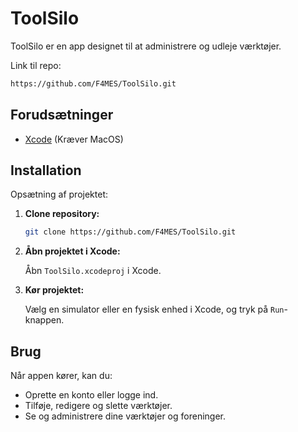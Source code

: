 # ToolSilo

ToolSilo er en app designet til at administrere og udleje værktøjer.

Link til repo: 
   ```bash
   https://github.com/F4MES/ToolSilo.git
   ```

## Forudsætninger

- [Xcode](https://developer.apple.com/xcode/) (Kræver MacOS)

## Installation

Opsætning af projektet:

1. **Clone repository:**

   ```bash
   git clone https://github.com/F4MES/ToolSilo.git
   ```


3. **Åbn projektet i Xcode:**

   Åbn `ToolSilo.xcodeproj` i Xcode.


5. **Kør projektet:**

   Vælg en simulator eller en fysisk enhed i Xcode, og tryk på `Run`-knappen.

## Brug

Når appen kører, kan du:

- Oprette en konto eller logge ind.
- Tilføje, redigere og slette værktøjer.
- Se og administrere dine værktøjer og foreninger.
